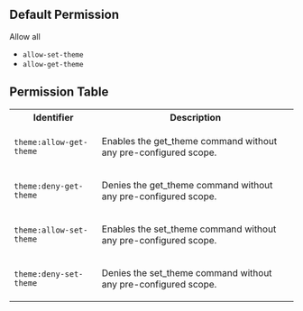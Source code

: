 ## Default Permission

Allow all

- `allow-set-theme`
- `allow-get-theme`

## Permission Table

<table>
<tr>
<th>Identifier</th>
<th>Description</th>
</tr>


<tr>
<td>

`theme:allow-get-theme`

</td>
<td>

Enables the get_theme command without any pre-configured scope.

</td>
</tr>

<tr>
<td>

`theme:deny-get-theme`

</td>
<td>

Denies the get_theme command without any pre-configured scope.

</td>
</tr>

<tr>
<td>

`theme:allow-set-theme`

</td>
<td>

Enables the set_theme command without any pre-configured scope.

</td>
</tr>

<tr>
<td>

`theme:deny-set-theme`

</td>
<td>

Denies the set_theme command without any pre-configured scope.

</td>
</tr>
</table>
